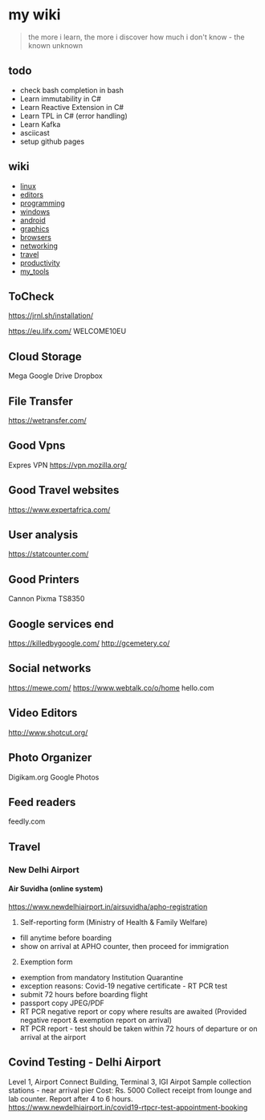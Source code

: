 # my wiki

> the more i learn, the more i discover how much i don't know - the known unknown

## todo
- check bash completion in bash
- Learn immutability in C#
- Learn Reactive Extension in C#
- Learn TPL in C# (error handling)
- Learn Kafka
- asciicast
- setup github pages


## wiki
- [linux](./linux/index.md)
- [editors](editors/index.md)
- [programming](./programming/index.md)
- [windows](./windows.md)
- [android](./android/index.md)
- [graphics](./graphics/index.md)
- [browsers](browsers/index.md)
- [networking](networking/index.md)
- [travel](travel/index.md)
- [productivity](productivity/index.md)
- [my_tools](my_tools/index.md)

## ToCheck
https://jrnl.sh/installation/


https://eu.lifx.com/
WELCOME10EU

## Cloud Storage
Mega
Google Drive
Dropbox

## File Transfer
https://wetransfer.com/

## Good Vpns
Expres VPN
https://vpn.mozilla.org/


## Good Travel websites
https://www.expertafrica.com/


## User analysis
https://statcounter.com/


## Good Printers
Cannon Pixma TS8350

## Google services end
https://killedbygoogle.com/
http://gcemetery.co/


## Social networks
https://mewe.com/
https://www.webtalk.co/o/home
hello.com


## Video Editors
http://www.shotcut.org/

## Photo Organizer
Digikam.org
Google Photos


## Feed readers
feedly.com



## Travel

### New Delhi Airport
#### Air Suvidha (online system)
https://www.newdelhiairport.in/airsuvidha/apho-registration

1. Self-reporting form (Ministry of Health & Family Welfare)
  - fill anytime before boarding
  - show on arrival at APHO counter, then proceed for immigration
2. Exemption form
  - exemption from mandatory Institution Quarantine
  - exception reasons: Covid-19 negative certificate - RT PCR test
  - submit 72 hours before boarding flight
  - passport copy JPEG/PDF
  - RT PCR negative report or copy where results are awaited (Provided negative report & exemption report on arrival)
  - RT PCR report - test should be taken within 72 hours of departure or on arrival at the airport

## Covind Testing - Delhi Airport
Level 1, Airport Connect Building, Terminal 3, IGI Airpot
Sample collection stations - near arrival pier
Cost: Rs. 5000
Collect receipt from lounge and lab counter.
Report after 4 to 6 hours.
https://www.newdelhiairport.in/covid19-rtpcr-test-appointment-booking

